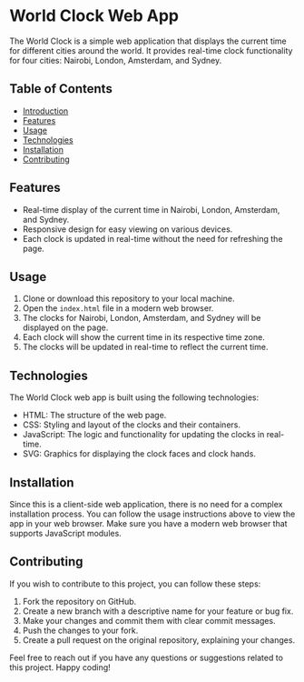 # World Clock Web App

The World Clock is a simple web application that displays the current time for different cities around the world. It provides real-time clock functionality for four cities: Nairobi, London, Amsterdam, and Sydney.

## Table of Contents

- [Introduction](#world-clock-web-app)
- [Features](#features)
- [Usage](#usage)
- [Technologies](#technologies)
- [Installation](#installation)
- [Contributing](#contributing)

## Features

- Real-time display of the current time in Nairobi, London, Amsterdam, and Sydney.
- Responsive design for easy viewing on various devices.
- Each clock is updated in real-time without the need for refreshing the page.

## Usage

1. Clone or download this repository to your local machine.
2. Open the `index.html` file in a modern web browser.
3. The clocks for Nairobi, London, Amsterdam, and Sydney will be displayed on the page.
4. Each clock will show the current time in its respective time zone.
5. The clocks will be updated in real-time to reflect the current time.

## Technologies

The World Clock web app is built using the following technologies:

- HTML: The structure of the web page.
- CSS: Styling and layout of the clocks and their containers.
- JavaScript: The logic and functionality for updating the clocks in real-time.
- SVG: Graphics for displaying the clock faces and clock hands.

## Installation

Since this is a client-side web application, there is no need for a complex installation process. You can follow the usage instructions above to view the app in your web browser. Make sure you have a modern web browser that supports JavaScript modules.

## Contributing

If you wish to contribute to this project, you can follow these steps:

1. Fork the repository on GitHub.
2. Create a new branch with a descriptive name for your feature or bug fix.
3. Make your changes and commit them with clear commit messages.
4. Push the changes to your fork.
5. Create a pull request on the original repository, explaining your changes.


Feel free to reach out if you have any questions or suggestions related to this project. Happy coding!
